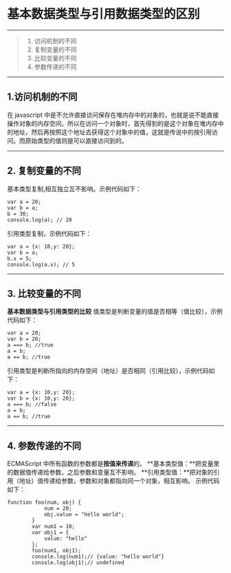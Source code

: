 ﻿# 基本数据类型与引用数据类型的区别

---

> 1. 访问机制的不同
> 2. 复制变量的不同
> 3. 比较变量的不同
> 4. 参数传递的不同

---

## 1.访问机制的不同
在 javascript 中是不允许直接访问保存在堆内存中的对象的，也就是说不能直接操作对象的内存空间。所以在访问一个对象时，首先得到的是这个对象在堆内存中的地址，然后再按照这个地址去获得这个对象中的值，这就是传说中的按引用访问。而原始类型的值则是可以直接访问到的。

---

## 2. 复制变量的不同

基本类型复制,相互独立互不影响。示例代码如下：
```
var a = 20;
var b = a;
b = 30;
console.log(a); // 20
```
引用类型复制，示例代码如下：
```
var a = {x: 10,y: 20};
var b = a;
b.x = 5;
console.log(a.x); // 5
```

---

## 3. 比较变量的不同

**基本数据类型与引用类型的比较**
值类型是判断变量的值是否相等（值比较），示例代码如下：
```
var a = 20;
var b = 20;
a === b; //true
a = b;
a == b; //true
```
引用类型是判断所指向的内存空间（地址）是否相同（引用比较），示例代码如下：
```
var a = {x: 10,y: 20};
var b = {x: 10,y: 20};
a === b; //false
a = b;
a == b; //true
```

---

## 4. 参数传递的不同
ECMAScript 中所有函数的参数都是**按值来传递**的。
**基本类型值：**把变量里的数据值传递给参数，之后参数和变量互不影响。
**引用类型值：**把对象的引用（地址）值传递给参数，参数和对象都指向同一个对象，相互影响。
示例代码如下：
```
function foo(num, obj) {
            num = 20;
            obj.value = "hello world";
        }
        var num1 = 10;
        var obj1 = {
            value: "hello"
        };
        foo(num1, obj1);
        console.log(num1);// {value: "hello world"}
        console.log(obj1);// undefined
```
